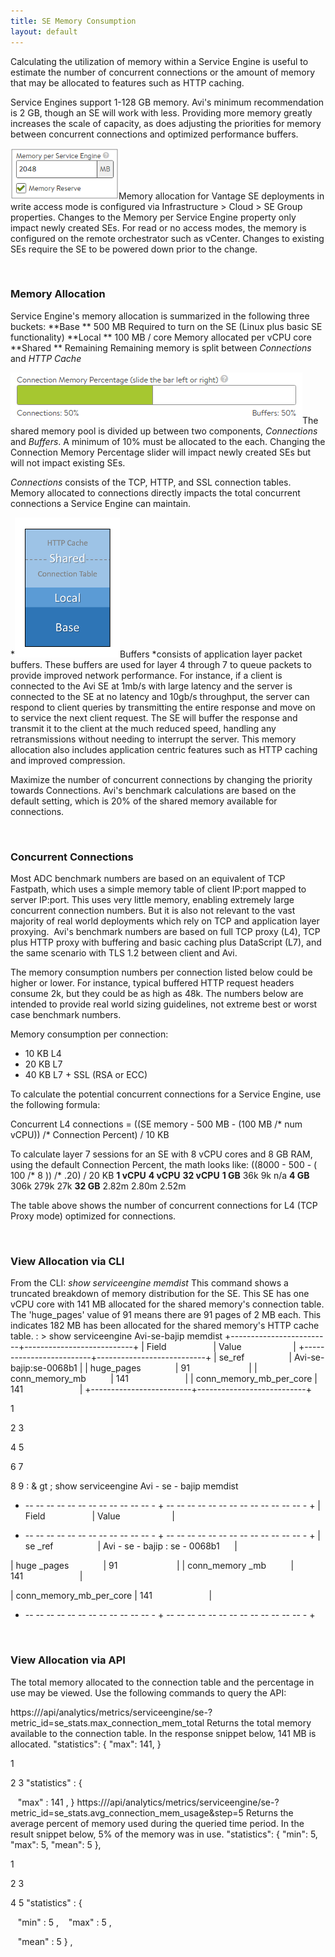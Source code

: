 ```yaml
---
title: SE Memory Consumption
layout: default
---
```

Calculating the utilization of memory within a Service Engine is useful to estimate the number of concurrent connections or the amount of memory that may be allocated to features such as HTTP caching.

Service Engines support 1-128 GB memory. Avi's minimum recommendation is 2 GB, though an SE will work with less. Providing more memory greatly increases the scale of capacity, as does adjusting the priorities for memory between concurrent connections and optimized performance buffers.

<a href="img/MemoryPerSE-1.png"><img src="img/MemoryPerSE-1.png" alt="MemoryPerSE" width="173" height="82"></a>Memory allocation for Vantage SE deployments in write access mode is configured via Infrastructure > Cloud > SE Group properties. Changes to the Memory per Service Engine property only impact newly created SEs. For read or no access modes, the memory is configured on the remote orchestrator such as vCenter. Changes to existing SEs require the SE to be powered down prior to the change.

 

### Memory Allocation

Service Engine's memory allocation is summarized in the following three buckets:
**Base
** 500 MB Required to turn on the SE (Linux plus basic SE functionality) **Local
** 100 MB / core Memory allocated per vCPU core **Shared
** Remaining Remaining memory is split between *Connections* and *HTTP Cache*

<a href="img/MemAllocation.png"><img src="img/MemAllocation.png" alt="MemAllocation" width="467" height="82"></a>The shared memory pool is divided up between two components, *Connections* and *Buffers*. A minimum of 10% must be allocated to the each. Changing the Connection Memory Percentage slider will impact newly created SEs but will not impact existing SEs.

*Connections* consists of the TCP, HTTP, and SSL connection tables. Memory allocated to connections directly impacts the total concurrent connections a Service Engine can maintain.

*<a href="img/MemoryTable.png"><img src="img/MemoryTable.png" alt="MemoryTable" width="168" height="224"></a>Buffers *consists of application layer packet buffers. These buffers are used for layer 4 through 7 to queue packets to provide improved network performance. For instance, if a client is connected to the Avi SE at 1mb/s with large latency and the server is connected to the SE at no latency and 10gb/s throughput, the server can respond to client queries by transmitting the entire response and move on to service the next client request. The SE will buffer the response and transmit it to the client at the much reduced speed, handling any retransmissions without needing to interrupt the server. This memory allocation also includes application centric features such as HTTP caching and improved compression.

Maximize the number of concurrent connections by changing the priority towards Connections. Avi's benchmark calculations are based on the default setting, which is 20% of the shared memory available for connections.

 

### Concurrent Connections

Most ADC benchmark numbers are based on an equivalent of TCP Fastpath, which uses a simple memory table of client IP:port mapped to server IP:port. This uses very little memory, enabling extremely large concurrent connection numbers. But it is also not relevant to the vast majority of real world deployments which rely on TCP and application layer proxying.  Avi's benchmark numbers are based on full TCP proxy (L4), TCP plus HTTP proxy with buffering and basic caching plus DataScript (L7), and the same scenario with TLS 1.2 between client and Avi.

The memory consumption numbers per connection listed below could be higher or lower. For instance, typical buffered HTTP request headers consume 2k, but they could be as high as 48k. The numbers below are intended to provide real world sizing guidelines, not extreme best or worst case benchmark numbers.

Memory consumption per connection:

* 10 KB L4
* 20 KB L7
* 40 KB L7 + SSL (RSA or ECC)

To calculate the potential concurrent connections for a Service Engine, use the following formula:

Concurrent L4 connections = ((SE memory - 500 MB - (100 MB /* num vCPU)) /* Connection Percent) / 10 KB

To calculate layer 7 sessions for an SE with 8 vCPU cores and 8 GB RAM, using the default Connection Percent, the math looks like:
((8000 - 500 - ( 100 /* 8 )) /* .20) / 20 KB
**1 vCPU** **4 vCPU** **32 vCPU** **1 GB** 36k 9k n/a **4 GB** 306k 279k 27k **32 GB** 2.82m 2.80m 2.52m

The table above shows the number of concurrent connections for L4 (TCP Proxy mode) optimized for connections.

 

### View Allocation via CLI

From the CLI: *show serviceengine <SE Name> memdist*
This command shows a truncated breakdown of memory distribution for the SE. This SE has one vCPU core with 141 MB allocated for the shared memory's connection table. The 'huge_pages' value of 91 means there are 91 pages of 2 MB each. This indicates 182 MB has been allocated for the shared memory's HTTP cache table.
: &gt; show serviceengine Avi-se-bajip memdist +-------------------------+---------------------------+ | Field                   | Value                     | +-------------------------+---------------------------+ | se_ref                  | Avi-se-bajip:se-0068b1 | | huge_pages              | 91                        | | conn_memory_mb          | 141                       | | conn_memory_mb_per_core | 141                       | +-------------------------+---------------------------+

1

2
3

4
5

6
7

8
9 :  & gt ;  show serviceengine Avi - se - bajip memdist

+ -- -- -- -- -- -- -- -- -- -- -- -- - + -- -- -- -- -- -- -- -- -- -- -- -- -- - +
|  Field                    |  Value                      |

+ -- -- -- -- -- -- -- -- -- -- -- -- - + -- -- -- -- -- -- -- -- -- -- -- -- -- - +
|  se _ref                   |  Avi - se - bajip : se - 0068b1      |

|  huge _pages               |  91                         |
|  conn_memory _mb           |  141                        |

|  conn_memory_mb_per_core  |  141                        |
+ -- -- -- -- -- -- -- -- -- -- -- -- - + -- -- -- -- -- -- -- -- -- -- -- -- -- - +

 

### View Allocation via API

The total memory allocated to the connection table and the percentage in use may be viewed. Use the following commands to query the API:

https://<IP Address>/api/analytics/metrics/serviceengine/se-<SE UUID>?metric_id=se_stats.max_connection_mem_total
Returns the total memory available to the connection table. In the response snippet below, 141 MB is allocated.
"statistics": { "max": 141, }

1

2
3 "statistics" :  {

   "max" :  141 ,
}
  https://<IP Address>/api/analytics/metrics/serviceengine/se-<SE UUID>?metric_id=se_stats.avg_connection_mem_usage&step=5
Returns the average percent of memory used during the queried time period. In the result snippet below, 5% of the memory was in use.
"statistics": { "min": 5, "max": 5, "mean": 5 },

1

2
3

4
5 "statistics" :  {

   "min" :  5 ,
   "max" :  5 ,

   "mean" :  5
} ,